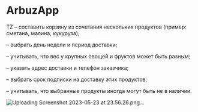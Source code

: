 # ArbuzApp
TZ
– составить корзину из сочетания нескольких продуктов (пример: сметана, малина, кукуруза);

– выбрать день недели и период доставки;

– учитывать, что вес у крупных овощей и фруктов может быть разным;

– указать адрес доставки и телефон заказчика;

– выбрать срок подписки на доставку этих продуктов;

– учитывать, что выбранные продукты иногда могут быть не в наличии.

![Uploading Screenshot 2023-05-23 at 23.56.26.png…]()
